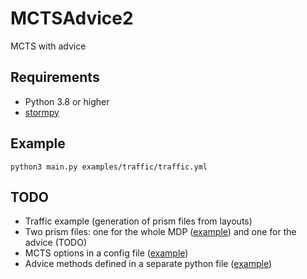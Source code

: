 # MCTSAdvice2
MCTS with advice

## Requirements
- Python 3.8 or higher
- [stormpy](https://moves-rwth.github.io/stormpy/)
## Example
``python3 main.py examples/traffic/traffic.yml``


## TODO
- Traffic example (generation of prism files from layouts)
- Two prism files: one for the whole MDP ([example](examples/traffic/traffic.nm)) and one for the advice (TODO)
- MCTS options in a config file ([example](examples/traffic/traffic.yml))
- Advice methods defined in a separate python file ([example](examples/traffic/traffic.py))